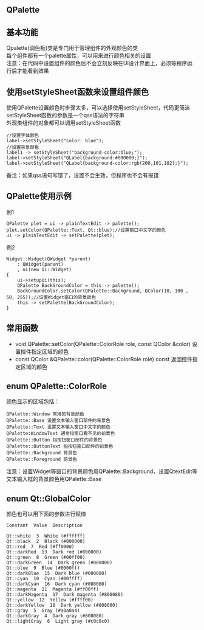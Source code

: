 ## QPalette

## 基本功能
Qpalette(调色板)类是专门用于管理组件的外观颜色的类  
每个组件都有一个palette属性，可以用来进行颜色相关的设置  
注意：在代码中设置组件的颜色后不会立刻反映在UI设计界面上，必须等程序运行后才能看到效果  


## 使用setStyleSheet函数来设置组件颜色
使用QPalette设置颜色时步骤太多，可以选择使用setStyleSheet，代码更简洁  
setStyleSheet函数的参数是一个qss语法的字符串  
外观类组件的对象都可以调用setStyleSheet函数  
```
//设置字体颜色
label->setStyleSheet("color: blue");
//设置背景颜色
label1 -> setStyleSheet("background-color:blue;");
label->setStyleSheet("QLabel{background:#000000;}");
label->setStyleSheet("QLabel{background-color:rgb(200,101,102);}");
```
备注：如果qss语句写错了，设置不会生效，但程序也不会有报错  


## QPalette使用示例
例1
```
QPalette plet = ui -> plainTextEdit -> palette();
plet.setColor(QPalette::Text, Qt::blue);//设置窗口中文字的颜色
ui -> plainTextEdit -> setPalette(plet);
```
例2
```
Widget::Widget(QWidget *parent)
    : QWidget(parent)
    , ui(new Ui::Widget)
{
	ui->setupUi(this);
	QPalette BackGroundColor = this -> palette();
	BackGroundColor.setColor(QPalette::Background, QColor(10, 100 , 50, 255));//设置Widget窗口的背景颜色
	this -> setPalette(BackGroundColor);
}
```


## 常用函数
* void QPalette::setColor(QPalette::ColorRole role, const QColor &color)
设置控件指定区域的颜色  
* const QColor &QPalette::color(QPalette::ColorRole role) const
返回控件指定区域的颜色  


## enum QPalette::ColorRole
颜色显示的区域包括：  
```
QPalette::Window 常用的背景颜色  
QPalette::Base 设置文本输入窗口部件的背景色  
QPalette::Text 设置文本输入窗口中文字的颜色  
QPalette:WindowText 通常指窗口看不见的前景色  
QPalette::Button 指按钮窗口部件的背景色  
QPalette::ButtonText 指按钮窗口部件的前景色  
QPalette::Background 背景色  
QPalette::Foreground 前景色  
```
注意：设置Widget等窗口的背景颜色用QPalette::Background，设置QtextEdit等文本输入框的背景颜色用QPalette::Base  


## enum Qt::GlobalColor
颜色也可以用下面的参数进行赋值  
```
Constant  Value  Description

Qt::white  3  White (#ffffff)
Qt::black  2  Black (#000000)
Qt::red  7  Red (#ff0000)
Qt::darkRed  13  Dark red (#800000)
Qt::green  8  Green (#00ff00) 
Qt::darkGreen  14  Dark green (#008000) 
Qt::blue  9  Blue (#0000ff) 
Qt::darkBlue  15  Dark blue (#000080) 
Qt::cyan  10  Cyan (#00ffff) 
Qt::darkCyan  16  Dark cyan (#008080) 
Qt::magenta  11  Magenta (#ff00ff) 
Qt::darkMagenta  17  Dark magenta (#800080) 
Qt::yellow  12  Yellow (#ffff00) 
Qt::darkYellow  18  Dark yellow (#808000) 
Qt::gray  5  Gray (#a0a0a4) 
Qt::darkGray  4  Dark gray (#808080) 
Qt::lightGray  6  Light gray (#c0c0c0) 
```
